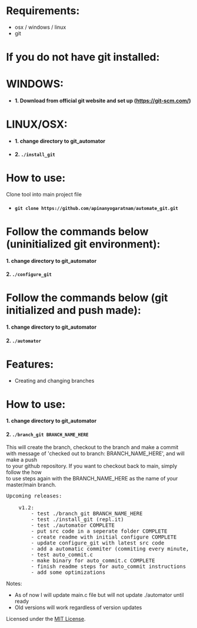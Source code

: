 # Requirements:
* osx / windows / linux
* git

# If you do not have git installed:
# WINDOWS: 
- #### 1. Download from official git website and set up (https://git-scm.com/)
# LINUX/OSX: 
- #### 1. change directory to git_automator
- #### 2. `./install_git`

# How to use:
Clone tool into main project file
* #### `git clone https://github.com/apinanyogaratnam/automate_git.git`

# Follow the commands below (uninitialized git environment):
#### 1. change directory to git_automator
#### 2. `./configure_git`

# Follow the commands below (git initialized and push made): 
#### 1. change directory to git_automator
#### 2. `./automator`

# Features:
- Creating and changing branches
# How to use:
#### 1. change directory to git_automator
#### 2. `./branch_git BRANCH_NAME_HERE`
This will create the branch, checkout to the branch and make a commit <br />
with message of 'checked out to branch: BRANCH_NAME_HERE', and will make a push <br />
to your github repository. If you want to checkout back to main, simply follow the how <br />
to use steps again with the BRANCH_NAME_HERE as the name of your master/main branch.

<pre>
Upcoming releases: <br />
    v1.2:
        - test ./branch_git BRANCH_NAME_HERE
        - test ./install_git (repl.it)
        - test ./automator COMPLETE
        - put src code in a seperate folder COMPLETE
        - create readme with initial configure COMPLETE
        - update configure_git with latest src code
        - add a automatic commiter (commiting every minute, default_message="automatic-commit-TIME") (first ask user for number of minutes) (cntr c to quit) COMPLETE
        - test auto_commit.c
        - make binary for auto_commit.c COMPLETE
        - finish readme steps for auto_commit instructions
        - add some optimizations
</pre>

Notes: <br />
- As of now I will update main.c file but will not update ./automator until ready 
- Old versions will work regardless of version updates


Licensed under the [MIT License](LICENSE).
